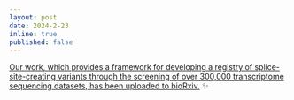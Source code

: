 ```yaml
---
layout: post
date: 2024-2-23
inline: true 
published: false
---
```


[Our work, which provides a framework for developing a registry of splice-site-creating variants through the screening of over 300,000 transcriptome sequencing datasets, has been uploaded to bioRxiv.](https://www.biorxiv.org/content/10.1101/2024.02.21.581470v1) :sparkles: 

